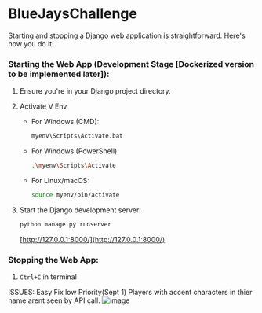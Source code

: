 # BlueJaysChallenge

Starting and stopping a Django web application is straightforward. Here's how you do it:

### Starting the Web App (Development Stage [Dockerized version to be implemented later]):

1. Ensure you're in your Django project directory.
   
2. Activate V Env
   - For Windows (CMD):
     ```bash
     myenv\Scripts\Activate.bat
     ```
   - For Windows (PowerShell):
     ```bash
     .\myenv\Scripts\Activate
     ```
   - For Linux/macOS:
     ```bash
     source myenv/bin/activate
     ```

3. Start the Django development server:
   ```bash
   python manage.py runserver
   ```

   [http://127.0.0.1:8000/](http://127.0.0.1:8000/)

### Stopping the Web App:

1. `Ctrl+C` in terminal


ISSUES:
Easy Fix low Priority(Sept 1) Players with accent characters in thier name arent seen by API call. ![image](https://github.com/jamesruntas/BlueJaysChallenge/assets/71133703/83011afc-7294-47f2-b659-56ae4f82d544)

